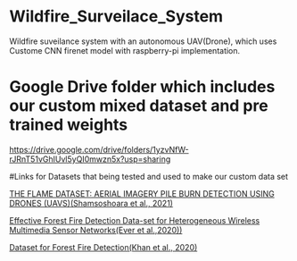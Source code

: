 # Wildfire_Surveilace_System
Wildfire suveilance system with an autonomous UAV(Drone), which uses Custome CNN firenet model with raspberry-pi implementation.


# Google Drive folder which includes our custom mixed dataset and pre trained weights
https://drive.google.com/drive/folders/1yzvNfW-rJRnT51vGhIUvl5yQI0mwzn5x?usp=sharing

#Links for Datasets that being tested and used to make our custom data set

[THE FLAME DATASET: AERIAL IMAGERY PILE BURN DETECTION USING DRONES (UAVS)(Shamsoshoara et al., 2021)](https://ieee-dataport.org/open-access/flame-dataset-aerial-imagery-pile-burn-detection-using-drones-uavs)

[Effective Forest Fire Detection Data-set for Heterogeneous Wireless Multimedia Sensor Networks(Ever et al.,2020))](https://data.mendeley.com/datasets/g5nzp6j3bt/2)

[Dataset for Forest Fire Detection(Khan et al., 2020)](https://data.mendeley.com/datasets/gjmr63rz2r/1)
